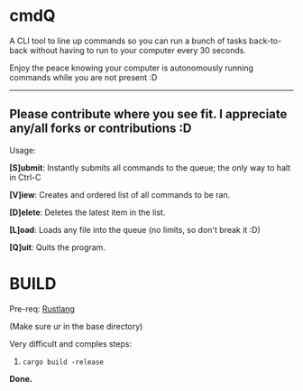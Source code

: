 # cmdQ
A CLI tool to line up commands so you can run a bunch of tasks back-to-back without having to run to your computer every 30 seconds.

Enjoy the peace knowing your computer is autonomously running commands while you are not present :D

---
Please contribute where you see fit. I appreciate any/all forks or contributions :D
---
Usage:

**[S]ubmit**:
Instantly submits all commands to the queue; the only way to halt in Ctrl-C

**[V]iew**:
Creates and ordered list of all commands to be ran.

**[D]elete**:
Deletes the latest item in the list.

**[L]oad**:
Loads any file into the queue (no limits, so don't break it :D)

**[Q]uit**:
Quits the program.

# BUILD
Pre-req: [Rustlang](https://www.rust-lang.org/)

(Make sure ur in the base directory)

Very difficult and comples steps:
1. `cargo build -release`

**Done.**
